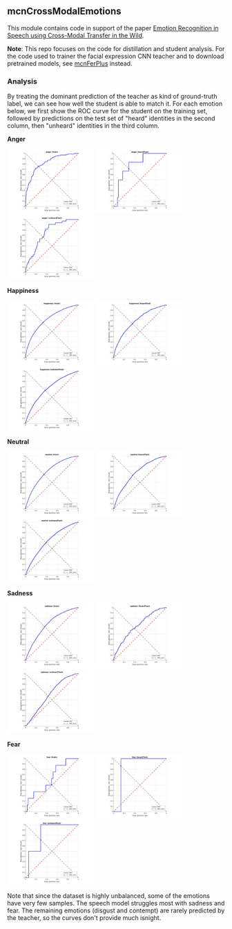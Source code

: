 ## mcnCrossModalEmotions

This module contains code in support of the paper [Emotion Recognition in Speech using Cross-Modal Transfer in the Wild](http://www.robots.ox.ac.uk/~vgg/research/cross-modal-emotions).

**Note**: This repo focuses on the code for distillation and student analysis. For the code used to trainer the facial expression CNN teacher and to download pretrained models, see [mcnFerPlus](https://github.com/albanie/mcnFerPlus) instead.


### Analysis

By treating the dominant prediction of the teacher as kind of ground-truth label, we can see how well the student is able to match it. For each emotion below, we first show the ROC curve for the student on the training set, followed by predictions on the test set of "heard" identities in the second column, then "unheard" identities in the third column.

**Anger**

<img src="emoVoxCeleb/figs/anger-train.jpg" width="200" /> <img src="emoVoxCeleb/figs/anger-heardTest.jpg" width="200" /> <img src="emoVoxCeleb/figs/anger-unheardTest.jpg" width="200" />

**Happiness**

<img src="emoVoxCeleb/figs/happiness-train.jpg" width="200" /> <img src="emoVoxCeleb/figs/happiness-heardTest.jpg" width="200" /> <img src="emoVoxCeleb/figs/happiness-unheardTest.jpg" width="200" />

**Neutral**

<img src="emoVoxCeleb/figs/neutral-train.jpg" width="200" /> <img src="emoVoxCeleb/figs/neutral-heardTest.jpg" width="200" /> <img src="emoVoxCeleb/figs/neutral-unheardTest.jpg" width="200" />


**Sadness**

<img src="emoVoxCeleb/figs/sadness-train.jpg" width="200" /> <img src="emoVoxCeleb/figs/sadness-heardTest.jpg" width="200" /> <img src="emoVoxCeleb/figs/sadness-unheardTest.jpg" width="200" />

**Fear**

<img src="emoVoxCeleb/figs/fear-train.jpg" width="200" /> <img src="emoVoxCeleb/figs/fear-heardTest.jpg" width="200" /> <img src="emoVoxCeleb/figs/fear-unheardTest.jpg" width="200" />

Note that since the dataset is highly unbalanced, some of the emotions have very few samples. The speech model struggles most with sadness and fear.  The remaining emotions (disgust and contempt) are rarely predicted by the teacher, so the curves don't provide much isnight. 